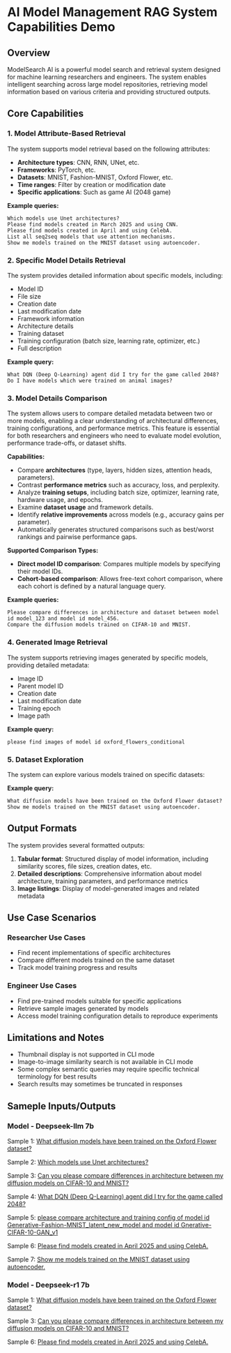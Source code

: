 # AI Model Management RAG System Capabilities Demo

## Overview

ModelSearch AI is a powerful model search and retrieval system designed for machine learning researchers and engineers. The system enables intelligent searching across large model repositories, retrieving model information based on various criteria and providing structured outputs.

## Core Capabilities

### 1. Model Attribute-Based Retrieval

The system supports model retrieval based on the following attributes:

- **Architecture types**: CNN, RNN, UNet, etc.
- **Frameworks**: PyTorch, etc.
- **Datasets**: MNIST, Fashion-MNIST, Oxford Flower, etc.
- **Time ranges**: Filter by creation or modification date
- **Specific applications**: Such as game AI (2048 game)

**Example queries:**
```
Which models use Unet architectures?
Please find models created in March 2025 and using CNN.
Please find models created in April and using CelebA.
List all seq2seq models that use attention mechanisms.
Show me models trained on the MNIST dataset using autoencoder.
```

### 2. Specific Model Details Retrieval

The system provides detailed information about specific models, including:

- Model ID
- File size
- Creation date
- Last modification date
- Framework information
- Architecture details
- Training dataset
- Training configuration (batch size, learning rate, optimizer, etc.)
- Full description

**Example query:**
```
What DQN (Deep Q-Learning) agent did I try for the game called 2048?
Do I have models which were trained on animal images?
```

### 3. Model Details Comparison

The system allows users to compare detailed metadata between two or more models, enabling a clear understanding of architectural differences, training configurations, and performance metrics. This feature is essential for both researchers and engineers who need to evaluate model evolution, performance trade-offs, or dataset shifts.

**Capabilities:**
- Compare **architectures** (type, layers, hidden sizes, attention heads, parameters).
- Contrast **performance metrics** such as accuracy, loss, and perplexity.
- Analyze **training setups**, including batch size, optimizer, learning rate, hardware usage, and epochs.
- Examine **dataset usage** and framework details.
- Identify **relative improvements** across models (e.g., accuracy gains per parameter).
- Automatically generates structured comparisons such as best/worst rankings and pairwise performance gaps.

**Supported Comparison Types:**
- **Direct model ID comparison**: Compares multiple models by specifying their model IDs.
- **Cohort-based comparison**: Allows free-text cohort comparison, where each cohort is defined by a natural language query.

**Example queries:**
```
Please compare differences in architecture and dataset between model id model_123 and model id model_456.
Compare the diffusion models trained on CIFAR-10 and MNIST.
```

### 4. Generated Image Retrieval

The system supports retrieving images generated by specific models, providing detailed metadata:

- Image ID
- Parent model ID
- Creation date
- Last modification date
- Training epoch
- Image path

**Example query:**
```
please find images of model id oxford_flowers_conditional
```

### 5. Dataset Exploration

The system can explore various models trained on specific datasets:

**Example query:**
```
What diffusion models have been trained on the Oxford Flower dataset?
Show me models trained on the MNIST dataset using autoencoder.
```

## Output Formats

The system provides several formatted outputs:

1. **Tabular format**: Structured display of model information, including similarity scores, file sizes, creation dates, etc.
2. **Detailed descriptions**: Comprehensive information about model architecture, training parameters, and performance metrics
3. **Image listings**: Display of model-generated images and related metadata

## Use Case Scenarios

### Researcher Use Cases

- Find recent implementations of specific architectures
- Compare different models trained on the same dataset
- Track model training progress and results

### Engineer Use Cases

- Find pre-trained models suitable for specific applications
- Retrieve sample images generated by models
- Access model training configuration details to reproduce experiments

## Limitations and Notes

- Thumbnail display is not supported in CLI mode
- Image-to-image similarity search is not available in CLI mode
- Some complex semantic queries may require specific technical terminology for best results
- Search results may sometimes be truncated in responses

## Sameple Inputs/Outputs

### Model - Deepseek-llm 7b

Sample 1: [What diffusion models have been trained on the Oxford Flower dataset?](https://github.com/ynyeh0221/model-insight-rag/blob/main/demo/deepseek-llm/sample_input_output_1.md)

Sample 2: [Which models use Unet architectures?](https://github.com/ynyeh0221/model-insight-rag/blob/main/demo/deepseek-llm/sample_input_output_2.md)

Sample 3: [Can you please compare differences in architecture between my diffusion models on CIFAR-10 and MNIST?](https://github.com/ynyeh0221/model-insight-rag/blob/main/demo/deepseek-llm/sample_input_output_3.md)

Sample 4: [What DQN (Deep Q-Learning) agent did I try for the game called 2048?](https://github.com/ynyeh0221/model-insight-rag/blob/main/demo/deepseek-llm/sample_input_output_4.md)

Sample 5: [please compare architecture and training config of model id Generative-Fashion-MNIST_latent_new_model and model id Gnerative-CIFAR-10-GAN_v1](https://github.com/ynyeh0221/model-insight-rag/blob/main/demo/deepseek-llm/sample_input_output_5.md)

Sample 6: [Please find models created in April 2025 and using CelebA.](https://github.com/ynyeh0221/model-insight-rag/blob/main/demo/deepseek-llm/sample_input_output_6.md)

Sample 7: [Show me models trained on the MNIST dataset using autoencoder.](https://github.com/ynyeh0221/model-insight-rag/blob/main/demo/deepseek-llm/sample_input_output_7.md)

### Model - Deepseek-r1 7b

Sample 1: [What diffusion models have been trained on the Oxford Flower dataset?](https://github.com/ynyeh0221/model-insight-rag/blob/main/demo/deepseek-r1/sample_input_output_1.md)

Sample 3: [Can you please compare differences in architecture between my diffusion models on CIFAR-10 and MNIST?](https://github.com/ynyeh0221/model-insight-rag/blob/main/demo/deepseek-r1/sample_input_output_3.md)

Sample 6: [Please find models created in April 2025 and using CelebA.](https://github.com/ynyeh0221/model-insight-rag/blob/main/demo/deepseek-r1/sample_input_output_6.md)

